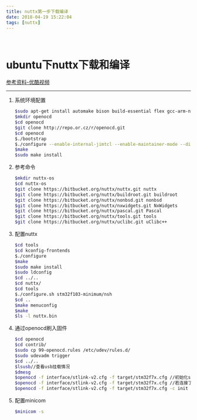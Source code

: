 ```yaml
---
title: nuttx第一步下载编译
date: 2018-04-19 15:22:04
tags: [nuttx]
---
```


&ensp;
<!--more-->

ubuntu下nuttx下载和编译
==============

[参考资料-优酷视频](http://v.youku.com/v_show/id_XMTg2Mzc5NDYxMg.html?spm=a2h0j.11185381.listitem_page1.5!9~A)

----

1. 系统环境配置
    ```bash
    $sudo apt-get install automake bison build-essential flex gcc-arm-none-eabi gperf git libncurses5-dev libtool libusb-dev libusb-1.0-0-dev minicom
    $mkdir openocd
    $cd openocd
    $git clone http://repo.or.cz/r/openocd.git
    $cd openocd
    $./bootstrap
    $./configure --enable-internal-jimtcl --enable-maintainer-mode --disable-werror --disable-shared --enable-stlink --enable-jlink --enable-rlink --enable-vslink --enable-ti-icdi --enable-remote-bitbang
    $make
    $sudo make install
    ```
2. 参考命令
    ```bash
    $mkdir nuttx-os
    $cd nuttx-os
    $git clone https://bitbucket.org/nuttx/nuttx.git nuttx
    $git clone https://bitbucket.org/nuttx/buildroot.git buildroot
    $git clone https://bitbucket.org/nuttx/nonbsd.git nonbsd
    $git clone https://bitbucket.org/nuttx/nxwidgets.git NxWidgets
    $git clone https://bitbucket.org/nuttx/pascal.git Pascal
    $git clone https://bitbucket.org/nuttx/tools.git tools
    $git clone https://bitbucket.org/nuttx/uclibc.git uClibc++
    ```
3. 配置nuttx
    ```bash
    $cd tools
    $cd kconfig-frontends
    $./configure
    $make
    $sudo make install
    $sudo ldconfig
    $cd ../..
    $cd nuttx/
    $cd tools
    $./configure.sh stm32f103-minimum/nsh
    $cd ..
    $make menuconfig
    $make
    $ls -l nuttx.bin
    ```
4. 通过openocd刷入固件
    ```bash
    $cd openocd
    $cd contrib/
    $sudo cp 99-openocd.rules /etc/udev/rules.d/
    $sudo udevadm trigger
    $cd ../..
    $lsusb//查看usb挂载情况
    $dmesg
    $openocd -f interface/stlink-v2.cfg -f target/stm32f7x.cfg //初始化stlink
    $openocd -f interface/stlink-v2.cfg -f target/stm32f7x.cfg //若连接了芯片,可以看出芯片型号
    $openocd -f interface/stlink-v2.cfg -f target/stm32f7x.cfg -c init -c "reset halt" -c "flash write_image erase nuttx.bin 0x08000000" //通过stlink刷入固件
    ```
5. 配置minicom
    ```bash
    $minicom -s
    ```